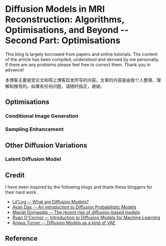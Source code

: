 # Diffusion Models in MRI Reconstruction: Algorithms, Optimisations, and Beyond -- Second Part: Optimisations

This blog is largely borrowed from papers and online tutorials. The content of the article has been compiled, understood and derived by me personally. If there are any problems please feel free to correct them. Thank you in advance!

本博客主要是受论文和网上博客启发所写的内容。文章的内容是由我个人整理、理解和推导的。如果有任何问题，请随时指正，谢谢。

## Optimisations

### Conditional Image Generation

### Sampling Enhancement

## Other Diffusion Variations

### Latent Diffusion Model

## Credit

I have been inspired by the following blogs and thank these bloggers for their hard work.

- [Lil'Log -- What are Diffusion Models?](https://lilianweng.github.io/posts/2021-07-11-diffusion-models/)
- [Ayan Das -- An introduction to Diffusion Probabilistic Models](https://ayandas.me/blog-tut/2021/12/04/diffusion-prob-models.html)
- [Maciej Domagała -- The recent rise of diffusion-based models](https://maciejdomagala.github.io/generative_models/2022/06/06/The-recent-rise-of-diffusion-based-models.html)
- [Ryan O'Connor -- Introduction to Diffusion Models for Machine Learning](https://www.assemblyai.com/blog/diffusion-models-for-machine-learning-introduction/)
- [Angus Turner -- Diffusion Models as a kind of VAE](https://angusturner.github.io/generative_models/2021/06/29/diffusion-probabilistic-models-I.html)


## Reference

[^1]: 